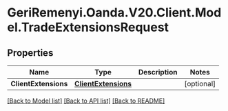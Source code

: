 # GeriRemenyi.Oanda.V20.Client.Model.TradeExtensionsRequest
## Properties

Name | Type | Description | Notes
------------ | ------------- | ------------- | -------------
**ClientExtensions** | [**ClientExtensions**](ClientExtensions.md) |  | [optional] 

[[Back to Model list]](../README.md#documentation-for-models) [[Back to API list]](../README.md#documentation-for-api-endpoints) [[Back to README]](../README.md)

